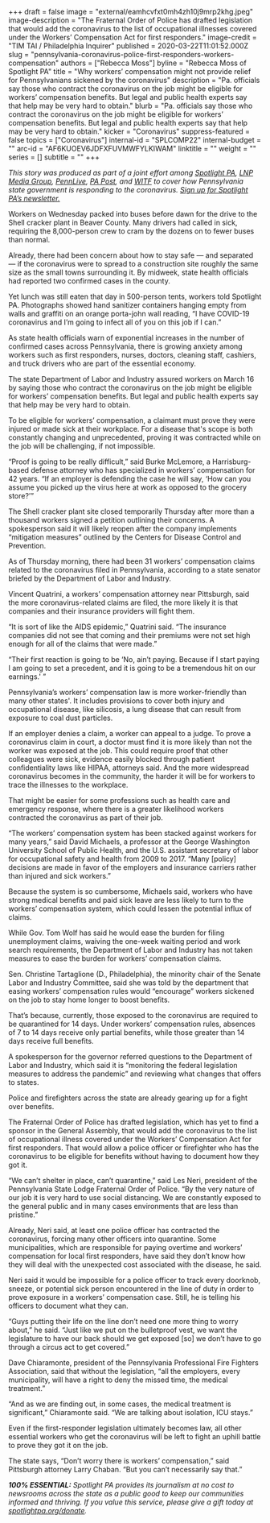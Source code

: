 +++
draft = false
image = "external/eamhcvfxt0mh4zh10j9mrp2khg.jpeg"
image-description = "The Fraternal Order of Police has drafted legislation that would add the coronavirus to the list of occupational illnesses covered under the Workers’ Compensation Act for first responders."
image-credit = "TIM TAI / Philadelphia Inquirer"
published = 2020-03-22T11:01:52.000Z
slug = "pennsylvania-coronavirus-police-first-responders-workers-compensation"
authors = ["Rebecca Moss"]
byline = "Rebecca Moss of Spotlight PA"
title = "Why workers’ compensation might not provide relief for Pennsylvanians sickened by the coronavirus"
description = "Pa. officials say those who contract the coronavirus on the job might be eligible for workers’ compensation benefits. But legal and public health experts say that help may be very hard to obtain."
blurb = "Pa. officials say those who contract the coronavirus on the job might be eligible for workers’ compensation benefits. But legal and public health experts say that help may be very hard to obtain."
kicker = "Coronavirus"
suppress-featured = false
topics = ["Coronavirus"]
internal-id = "SPLCOMP22"
internal-budget = ""
arc-id = "AF6KUOEV6JDFXFUVMWFYLKIWAM"
linktitle = ""
weight = ""
series = []
subtitle = ""
+++

<i>This story was produced as part of a joint effort among </i><a href="https://www.spotlightpa.org/"><i>Spotlight PA</i></a><i>, </i><a href="https://lancasteronline.com/"><i>LNP Media Group</i></a><i>, </i><a href="https://www.pennlive.com/"><i>PennLive</i></a><i>, </i><a href="https://papost.org/"><i>PA Post</i></a><i>, and </i><a href="https://www.witf.org/"><i>WITF</i></a><i> to cover how Pennsylvania state government is responding to the coronavirus. </i><a href="https://www.spotlightpa.org/newsletters"><i>Sign up for Spotlight PA’s newsletter.</i></a>

Workers on Wednesday packed into buses before dawn for the drive to the Shell cracker plant in Beaver County. Many drivers had called in sick, requiring the 8,000-person crew to cram by the dozens on to fewer buses than normal.

Already, there had been concern about how to stay safe — and separated — if the coronavirus were to spread to a construction site roughly the same size as the small towns surrounding it. By midweek, state health officials had reported two confirmed cases in the county.

Yet lunch was still eaten that day in 500-person tents, workers told Spotlight PA. Photographs showed hand sanitizer containers hanging empty from walls and graffiti on an orange porta-john wall reading, “I have COVID-19 coronavirus and I’m going to infect all of you on this job if I can.”

As state health officials warn of exponential increases in the number of confirmed cases across Pennsylvania, there is growing anxiety among workers such as first responders, nurses, doctors, cleaning staff, cashiers, and truck drivers who are part of the essential economy.

The state Department of Labor and Industry assured workers on March 16 by saying those who contract the coronavirus on the job might be eligible for workers’ compensation benefits. But legal and public health experts say that help may be very hard to obtain.

To be eligible for workers’ compensation, a claimant must prove they were injured or made sick at their workplace. For a disease that's scope is both constantly changing and unprecedented, proving it was contracted while on the job will be challenging, if not impossible.

“Proof is going to be really difficult,” said Burke McLemore, a Harrisburg-based defense attorney who has specialized in workers’ compensation for 42 years. “If an employer is defending the case he will say, ‘How can you assume you picked up the virus here at work as opposed to the grocery store?’”

<script src="https://www.spotlightpa.org/embed.js" async></script><div data-spl-embed-version="1" data-spl-src="https://www.spotlightpa.org/embeds/donate/"></div>

The Shell cracker plant site closed temporarily Thursday after more than a thousand workers signed a petition outlining their concerns. A spokesperson said it will likely reopen after the company implements “mitigation measures” outlined by the Centers for Disease Control and Prevention.

As of Thursday morning, there had been 31 workers’ compensation claims related to the coronavirus filed in Pennsylvania, according to a state senator briefed by the Department of Labor and Industry.

Vincent Quatrini, a workers’ compensation attorney near Pittsburgh, said the more coronavirus-related claims are filed, the more likely it is that companies and their insurance providers will fight them.

“It is sort of like the AIDS epidemic,” Quatrini said. “The insurance companies did not see that coming and their premiums were not set high enough for all of the claims that were made.”

“Their first reaction is going to be ‘No, ain’t paying. Because if I start paying I am going to set a precedent, and it is going to be a tremendous hit on our earnings.' ”

Pennsylvania’s workers’ compensation law is more worker-friendly than many other states'. It includes provisions to cover both injury and occupational disease, like silicosis, a lung disease that can result from exposure to coal dust particles.

If an employer denies a claim, a worker can appeal to a judge. To prove a coronavirus claim in court, a doctor must find it is more likely than not the worker was exposed at the job. This could require proof that other colleagues were sick, evidence easily blocked through patient confidentiality laws like HIPAA, attorneys said. And the more widespread coronavirus becomes in the community, the harder it will be for workers to trace the illnesses to the workplace.

That might be easier for some professions such as health care and emergency response, where there is a greater likelihood workers contracted the coronavirus as part of their job.

“The workers’ compensation system has been stacked against workers for many years,” said David Michaels, a professor at the George Washington University School of Public Health, and the U.S. assistant secretary of labor for occupational safety and health from 2009 to 2017. “Many [policy] decisions are made in favor of the employers and insurance carriers rather than injured and sick workers.”

Because the system is so cumbersome, Michaels said, workers who have strong medical benefits and paid sick leave are less likely to turn to the workers’ compensation system, which could lessen the potential influx of claims.

While Gov. Tom Wolf has said he would ease the burden for filing unemployment claims, waiving the one-week waiting period and work search requirements, the Department of Labor and Industry has not taken measures to ease the burden for workers’ compensation claims.

<script src="https://www.spotlightpa.org/embed.js" async></script><div data-spl-embed-version="1" data-spl-src="https://www.spotlightpa.org/embeds/newsletter/"></div>

Sen. Christine Tartaglione (D., Philadelphia), the minority chair of the Senate Labor and Industry Committee, said she was told by the department that easing workers’ compensation rules would “encourage” workers sickened on the job to stay home longer to boost benefits.

That’s because, currently, those exposed to the coronavirus are required to be quarantined for 14 days. Under workers’ compensation rules, absences of 7 to 14 days receive only partial benefits, while those greater than 14 days receive full benefits.

A spokesperson for the governor referred questions to the Department of Labor and Industry, which said it is “monitoring the federal legislation measures to address the pandemic” and reviewing what changes that offers to states.

Police and firefighters across the state are already gearing up for a fight over benefits.

The Fraternal Order of Police has drafted legislation, which has yet to find a sponsor in the General Assembly, that would add the coronavirus to the list of occupational illness covered under the Workers’ Compensation Act for first responders. That would allow a police officer or firefighter who has the coronavirus to be eligible for benefits without having to document how they got it.

“We can’t shelter in place, can’t quarantine,” said Les Neri, president of the Pennsylvania State Lodge Fraternal Order of Police. “By the very nature of our job it is very hard to use social distancing. We are constantly exposed to the general public and in many cases environments that are less than pristine.”

Already, Neri said, at least one police officer has contracted the coronavirus, forcing many other officers into quarantine. Some municipalities, which are responsible for paying overtime and workers’ compensation for local first responders, have said they don’t know how they will deal with the unexpected cost associated with the disease, he said.

Neri said it would be impossible for a police officer to track every doorknob, sneeze, or potential sick person encountered in the line of duty in order to prove exposure in a workers’ compensation case. Still, he is telling his officers to document what they can.

“Guys putting their life on the line don’t need one more thing to worry about,” he said. “Just like we put on the bulletproof vest, we want the legislature to have our back should we get exposed [so] we don’t have to go through a circus act to get covered.”

Dave Chiaramonte, president of the Pennsylvania Professional Fire Fighters Association, said that without the legislation, “all the employers, every municipality, will have a right to deny the missed time, the medical treatment.”

“And as we are finding out, in some cases, the medical treatment is significant,” Chiaramonte said. “We are talking about isolation, ICU stays.”

Even if the first-responder legislation ultimately becomes law, all other essential workers who get the coronavirus will be left to fight an uphill battle to prove they got it on the job.

The state says, “Don’t worry there is workers’ compensation,” said Pittsburgh attorney Larry Chaban. “But you can’t necessarily say that.”

<i><b>100% ESSENTIAL:</b></i><i> Spotlight PA provides its journalism at no cost to newsrooms across the state as a public good to keep our communities informed and thriving. If you value this service, please give a gift today at </i><a href="https://www.spotlightpa.org/donate"><i>spotlightpa.org/donate</i></a><i>.</i>

<script src="https://www.spotlightpa.org/embed.js" async></script><div data-spl-embed-version="1" data-spl-src="https://www.spotlightpa.org/embeds/tips/?tip_text=Do%20you%20have%20a%20tip%20about%20%3Cb%3Ehow%20Pa.'s%20government%20is%20responding%20to%20the%20coronavirus%3C%2Fb%3E%3F%20Tell%20us."></div>
